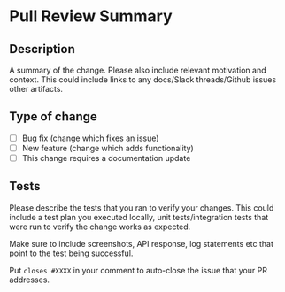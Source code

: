 # Pull Review Summary

## Description

A summary of the change. Please also include relevant motivation and context. This could include links to any docs/Slack threads/Github issues other artifacts.

## Type of change

- [ ] Bug fix (change which fixes an issue)
- [ ] New feature (change which adds functionality)
- [ ] This change requires a documentation update

## Tests

Please describe the tests that you ran to verify your changes. This could include a test plan you executed locally, unit tests/integration tests that were run to verify the change works as expected.

Make sure to include screenshots, API response, log statements etc that point to the test being successful.

Put `closes #XXXX` in your comment to auto-close the issue that your PR addresses.
